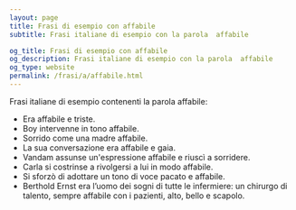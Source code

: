 ```yaml
---
layout: page
title: Frasi di esempio con affabile 
subtitle: Frasi italiane di esempio con la parola  affabile

og_title: Frasi di esempio con affabile 
og_description: Frasi italiane di esempio con la parola  affabile
og_type: website
permalink: /frasi/a/affabile.html
---
```


Frasi italiane di esempio contenenti la parola affabile:


- Era affabile e triste.
- Boy intervenne in tono affabile.
- Sorrido come una madre affabile.
- La sua conversazione era affabile e gaia.
- Vandam assunse un'espressione affabile e riuscì a sorridere.
- Carla si costrinse a rivolgersi a lui in modo affabile.
- Si sforzò di adottare un tono di voce pacato e affabile.
- Berthold Ernst era l’uomo dei sogni di tutte le infermiere: un chirurgo di talento, sempre affabile con i pazienti, alto, bello e scapolo.
